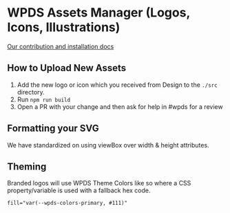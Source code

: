# WPDS Assets Manager (Logos, Icons, Illustrations)

[Our contribution and installation docs](https://build.washingtonpost.com/foundations/wam)

## How to Upload New Assets

1. Add the new logo or icon which you received from Design to the `./src` directory.
2. Run `npm run build`
3. Open a PR with your change and then ask for help in #wpds for a review

## Formatting your SVG

We have standardized on using viewBox over width & height attributes.

## Theming

Branded logos will use WPDS Theme Colors like so where a CSS property/variable is used with a fallback hex code.

```html
fill="var(--wpds-colors-primary, #111)"
```
